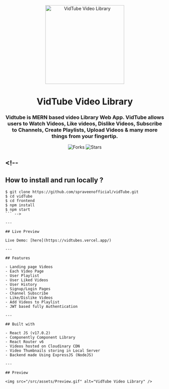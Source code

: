 <div align="center">

<img src="frotend/public/assets/README.png" alt="VidTube Video Library" width="250px" height="250px" />
  
# VidTube Video Library

### Vidtube is MERN based video Library Web App. VidTube allows users to Watch Videos, Like videos, Dislike Videos, Subscribe to Channels, Create Playlists, Upload Videos & many more things from your fingertip.

![Forks](https://img.shields.io/github/forks/spraveenofficial/vidTube)
![Stars](https://img.shields.io/github/stars/spraveenofficial/vidTube)

</div>

## <!--

## How to install and run locally ?

````
$ git clone https://github.com/spraveenofficial/vidTube.git
$ cd vidTube
$ cd frontend
$ npm install
$ npm start
``` -->

---

## Live Preview

Live Demo: [here](https://vidtubes.vercel.app/)

---

## Features

- Landing page Videos
- Each Video Page
- User Playlist
- User Liked Videos
- User History
- Signup/Login Pages
- Channel Subscribe
- Like/Dislike Videos
- Add Videos to Playlist
- JWT based fully Authentication

---

## Built with

- React JS (v17.0.2)
- Componently Component Library
- React Router v6
- Videos hosted on Cloudinary CDN
- Video Thumbnails storing in Local Server
- Backend made Using ExpressJS (NodeJS)

---

## Preview

<img src="/src/assets/Preview.gif" alt="VidTube Video Library" />


````
